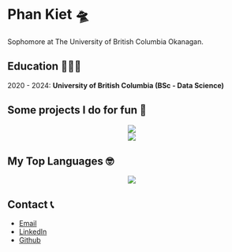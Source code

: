 Phan Kiet 🛸
=========

Sophomore at The University of British Columbia Okanagan.

Education 👨🏻‍🏫
---------
2020 - 2024: **University of British Columbia (BSc - Data Science)**

Some projects I do for fun 🔨
---------------
<div align='center'>
	<div>
		<a href="https://github.com/ketphan02/MessMessBotBot">
			<img src='https://github-readme-stats.vercel.app/api/pin/?username=ketphan02&repo=MessMessBotBot&theme=graywhite' />
		</a>
	</div>
	<div>
		<a href="https://github.com/ketphan02/PKcoin-full-version">
			<img src='https://github-readme-stats.vercel.app/api/pin/?username=ketphan02&repo=PKcoin-full-version&theme=graywhite' />
		</a>
	</div>
</div>

My Top Languages 🤓
---------------
<div align='center'>
	<a href='https://github.com/ketphan02'>
		<img src='https://github-readme-stats.vercel.app/api/top-langs/?username=anuraghazra&exclude_forks=true' />
	<a/>
</div>

Contact 📞
-------
* [Email](mailto:tuankietvn@outlook.com)
* [LinkedIn](https://www.linkedin.com/in/ketphan02/)
* [Github](https://github.com/ketphan02)
